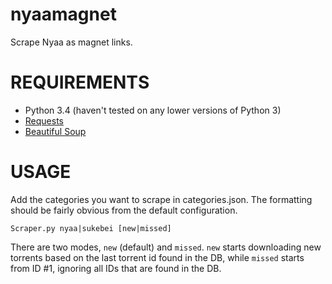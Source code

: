 nyaamagnet
==========

Scrape Nyaa as magnet links.

# REQUIREMENTS
- Python 3.4 (haven't tested on any lower versions of Python 3)
- [Requests](http://docs.python-requests.org/en/latest/)
- [Beautiful Soup](http://www.crummy.com/software/BeautifulSoup/)

# USAGE
Add the categories you want to scrape in categories.json. The formatting should be fairly obvious from the default configuration.

	Scraper.py nyaa|sukebei [new|missed]

There are two modes, `new` (default) and `missed`. `new` starts downloading new torrents based on the last torrent id found in the DB, while `missed` starts from ID #1, ignoring all IDs that are found in the DB.
